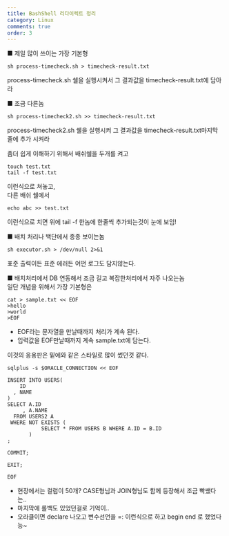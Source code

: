 ```yaml
---
title: BashShell 리다이렉트 정리
category: Linux
comments: true
order: 3
---
```


■ 제일 많이 쓰이는 가장 기본형 

```git
sh process-timecheck.sh > timecheck-result.txt
```
process-timecheck.sh 쉘을 실행시켜서 그 결과값을 timecheck-result.txt에 담아라

■ 조금 다른놈

```git
sh process-timecheck2.sh >> timecheck-result.txt
```
process-timecheck2.sh 쉘을 실행시켜 그 결과값을 timecheck-result.txt마지막 줄에 추가 시켜라  

좀더 쉽게 이해하기 위해서 배쉬쉘을 두개를 켜고  

```git
touch test.txt
tail -f test.txt 
```
이런식으로 쳐놓고,  
다른 배쉬 쉘에서
```git
echo abc >> test.txt
```
이런식으로 치면 위에 tail -f 한놈에 한줄씩 추가되는것이 눈에 보임!  

■ 배치 처리나 백단에서 종종 보이는놈

```git
sh executor.sh > /dev/null 2>&1
```
표준 출력이든 표준 에러든 어떤 로그도 담지않는다.

■ 배치처리에서 DB 연동해서 조금 길고 복잡한처리에서 자주 나오는놈  
일단 개념을 위해서 가장 기본형은
```git
cat > sample.txt << EOF
>hello
>world
>EOF
```
- EOF라는 문자열을 만날때까지 처리가 계속 된다.
- 입력값을 EOF만날때까지 계속 sample.txt에 담는다.

이것의 응용판은 밑에와 같은 스타일로 많이 썼던것 같다.  

```git
sqlplus -s $ORACLE_CONNECTION << EOF

INSERT INTO USERS(
    ID
  , NAME
)
SELECT A.ID
     , A.NAME
  FROM USERS2 A
 WHERE NOT EXISTS (
           SELECT * FROM USERS B WHERE A.ID = B.ID
       )
;

COMMIT;

EXIT;

EOF
```
- 현장에서는 컬럼이 50개? CASE형님과 JOIN형님도 함께 등장해서 조금 빡쌨다는..  
- 마지막에 롤백도 있었던걸로 기억이.. 
- 오라클이면 declare 나오고 변수선언을 =: 이런식으로 하고  begin end 로 했었다능~









